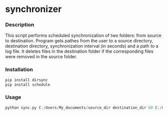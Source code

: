 # synchronizer
### Description
This script performs scheduled synchronization of two folders: from source to destination. Program gets pathes from the user to a source directory, destination directory, synchronization interval (in seconds) and a path to a log file. It deletes files in the destination folder if the corresponding files were removed in the source folder.
### Installation
```powershell
pip install dirsync
pip install schedule
```
### Usage
```powershell
python sync.py C:/Users/My_documents/source_dir destination_dir 60 C:/my_log_file.log
```
